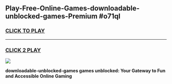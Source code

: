 
## Play-Free-Online-Games-downloadable-unblocked-games-Premium #o71ql
<h3>
<a href="https://premium.freeplayer.one?title=downloadable-unblocked-games&ref=8M">CLICK TO PLAY</a></h3>
<hr>

<h3>
<a href="https://premium.freeplayer.one?title=downloadable-unblocked-games&ref=8M">CLICK 2 PLAY</a>
  
</h3>

<a href="https://premium.freeplayer.one?title=downloadable-unblocked-games&ref=8M"><img src="https://clearcache.store/games.png"></a>


**downloadable-unblocked-games games unblocked: Your Gateway to Fun and Accessible Online Gaming**
